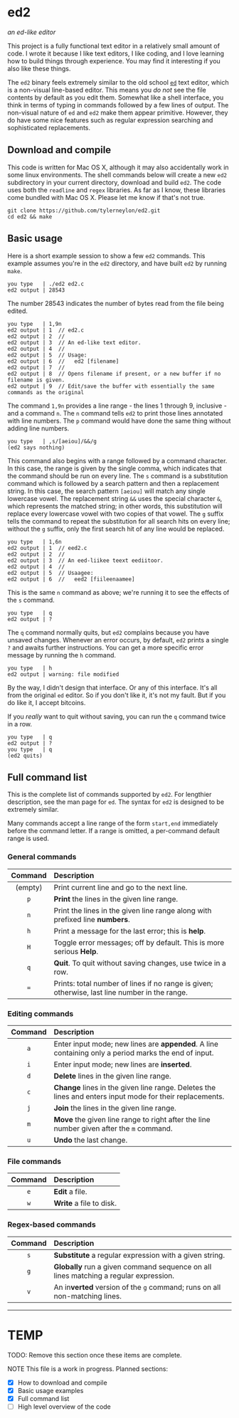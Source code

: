 # ed2

*an ed-like editor*

This project is a fully functional text editor in a relatively small amount of code.
I wrote it because I like text editors, I like coding, and I love learning how to
build things through experience. You may find it interesting if you also like these
things.

The `ed2` binary feels extremely similar to the old school
[`ed`](https://en.wikipedia.org/wiki/Ed_%28text_editor%29)
text editor, which
is a non-visual line-based editor. This means you *do not* see the file contents by
default as you edit them. Somewhat like a shell interface, you think in terms of
typing in commands followed by a few lines of output. The non-visual nature of
`ed` and `ed2` make them appear primitive. However, they do have some nice features
such as regular expression searching and sophisticated replacements.

## Download and compile

This code is written for Mac OS X, although it may also accidentally work in some linux
environments. The shell commands below will create a new `ed2` subdirectory in your
current directory, download and build `ed2`. The code uses both the `readline` and `regex`
libraries. As far as I know, these libraries come bundled with Mac OS X. Please let
me know if that's not true.

    git clone https://github.com/tylerneylon/ed2.git
    cd ed2 && make

## Basic usage

Here is a short example session to show a few `ed2` commands.
This example assumes you're in the `ed2` directory, and have built
`ed2` by running `make`.

    you type   | ./ed2 ed2.c
    ed2 output | 28543

The number 28543 indicates the number of bytes read from the file being edited.

    you type   | 1,9n
    ed2 output | 1	// ed2.c
    ed2 output | 2	//
    ed2 output | 3	// An ed-like text editor.
    ed2 output | 4	//
    ed2 output | 5	// Usage:
    ed2 output | 6	//   ed2 [filename]
    ed2 output | 7	//
    ed2 output | 8	// Opens filename if present, or a new buffer if no filename is given.
    ed2 output | 9	// Edit/save the buffer with essentially the same commands as the original

The command `1,9n` provides a line range - the lines 1 through 9, inclusive - and a command `n`.
The `n` command tells `ed2` to print those lines annotated with line numbers. The `p`
command would have done the same thing without adding line numbers.

    you type   | ,s/[aeiou]/&&/g
    (ed2 says nothing)

This command also begins with a range followed by a command character. In this case,
the range is given by the single comma, which indicates that the command should be
run on every line. The `s` command is a substitution command which is followed by
a search pattern and then a replacement string. In this case, the search pattern
`[aeiou]` will match any single lowercase vowel. The replacement string `&&` uses
the special character `&`, which represents the matched string; in other words, this
substitution will replace every lowercase vowel with two copies of that vowel. The `g` suffix
tells the command to repeat the substitution for all search hits on every line; without the
`g` suffix, only the first search hit of any line would be replaced.

    you type   | 1,6n
    ed2 output | 1	// eed2.c
    ed2 output | 2	//
    ed2 output | 3	// An eed-liikee teext eediitoor.
    ed2 output | 4	//
    ed2 output | 5	// Usaagee:
    ed2 output | 6	//   eed2 [fiileenaamee]

This is the same `n` command as above; we're running it to see the effects of
the `s` command.

    you type   | q
    ed2 output | ?

The `q` command normally quits, but `ed2` complains because you have unsaved
changes. Whenever an error occurs, by default, `ed2` prints a single `?` and
awaits further instructions. You can get a more specific error message by running
the `h` command.

    you type   | h
    ed2 output | warning: file modified

By the way, I didn't design that interface. Or any of this interface. It's
all from the original `ed` editor. So if you don't like it, it's not my
fault. But if you do like it, I accept bitcoins.

If you *really* want to quit without saving, you can run the `q` command
twice in a row.

    you type   | q
    ed2 output | ?
    you type   | q
    (ed2 quits)

## Full command list

This is the complete list of commands supported by `ed2`. For lengthier
description, see the man page for `ed`. The syntax for `ed2` is designed
to be extremely similar.

Many commands accept a line range of the form `start,end` immediately before
the command letter. If a range is omitted, a per-command default range is used.

### General commands

| Command | Description |
| :-----: | :---------- |
| (empty) | Print current line and go to the next line. |
| `p`     | **Print** the lines in the given line range. |
| `n`     | Print the lines in the given line range along with prefixed line **numbers**. |
| `h`     | Print a message for the last error; this is **help**. |
| `H`     | Toggle error messages; off by default. This is more serious **Help**. |
| `q`     | **Quit**. To quit without saving changes, use twice in a row. |
| `=`     | Prints: total number of lines if no range is given; otherwise, last line number in the range. |

### Editing commands

| Command | Description |
| :-: | :---------- |
| `a` | Enter input mode; new lines are **appended**. A line containing only a period marks the end of input. |
| `i` | Enter input mode; new lines are **inserted**. |
| `d` | **Delete** lines in the given line range. |
| `c` | **Change** lines in the given line range. Deletes the lines and enters input mode for their replacements. |
| `j` | **Join** the lines in the given line range. |
| `m` | **Move** the given line range to right after the line number given after the `m` command. |
| `u` | **Undo** the last change. |

### File commands

| Command | Description |
| :-: | :---------- |
| `e` | **Edit** a file. |
| `w` | **Write** a file to disk. |

### Regex-based commands

| Command | Description |
| :-: | :---------- |
| `s` | **Substitute** a regular expression with a given string. |
| `g` | **Globally** run a given command sequence on all lines matching a regular expression. |
| `v` | An in**verted** version of the `g` command; runs on all non-matching lines. |

---

# TEMP
TODO: Remove this section once these items are complete.

NOTE This file is a work in progress. Planned sections:

- [x] How to download and compile
- [x] Basic usage examples
- [x] Full command list
- [ ] High level overview of the code
